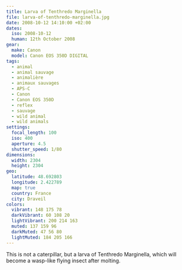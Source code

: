 ```yaml
---
title: Larva of Tenthredo Marginella
file: larva-of-tenthredo-marginella.jpg
date: 2008-10-12 14:10:00 +02:00
dates:
  iso: 2008-10-12
  human: 12th October 2008
gear:
  make: Canon
  model: Canon EOS 350D DIGITAL
tags:
  - animal
  - animal sauvage
  - animalière
  - animaux sauvages
  - APS-C
  - Canon
  - Canon EOS 350D
  - reflex
  - sauvage
  - wild animal
  - wild animals
settings:
  focal_length: 100
  iso: 400
  aperture: 4.5
  shutter_speed: 1/80
dimensions:
  width: 2304
  height: 2304
geo:
  latitude: 48.692803
  longitude: 2.422789
  map: true
  country: France
  city: Draveil
colors:
  vibrant: 148 175 78
  darkVibrant: 60 108 20
  lightVibrant: 200 214 163
  muted: 137 159 96
  darkMuted: 47 56 80
  lightMuted: 184 205 166
---
```


This is not a caterpillar, but a larva of Tenthredo Marginella, which will become a wasp-like flying insect after molting.
